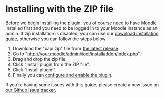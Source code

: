 # Installing with the ZIP file
Before we begin installing the plugin, you of course need to have [Moodle](https://moodle.org/) installed first and you need to be logged in to your Moodle instance as an admin. If zip installation is disabled, you can use our [download installation guide](install-with-download.md), otherwise you can follow the steps below.

1. Download the "xapi.zip" file from [the latest release](https://github.com/xAPI-vle/moodle-logstore_xapi/releases/latest).
1. Go to "http://your.moodle/admin/tool/installaddon/index.php".
1. Drag and drop the zip file.
1. Click "Install plugin from the ZIP file".
1. Click “Install plugin!”.
1. Finally you can [configure and enable the plugin](enable-the-plugin.md).

If you're having some issues with this guide, please create a new issue on [our Github issue tracker](https://github.com/xAPI-vle/moodle-logstore_xapi/issues). 

